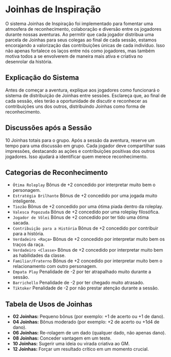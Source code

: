 # Joinhas de Inspiração
O sistema Joinhas de Inspiração foi implementado para fomentar uma atmosfera de reconhecimento, colaboração e diversão entre os jogadores durante nossas aventuras. Ao permitir que cada jogador distribua uma parcela de Joinhas para seus colegas ao final de cada sessão, estamos encorajando a valorização das contribuições únicas de cada indivíduo. Isso não apenas fortalece os laços entre nós como jogadores, mas também motiva todos a se envolverem de maneira mais ativa e criativa no desenrolar da história.

## Explicação do Sistema
Antes de começar a aventura, explique aos jogadores como funcionará o sistema de distribuição de Joinhas entre sessões. Esclareça que, ao final de cada sessão, eles terão a oportunidade de discutir e reconhecer as contribuições uns dos outros, distribuindo Joinhas como forma de reconhecimento.

## Discussões após a Sessão
10 Joinhas totais para o grupo.
Após a sessão da aventura, reserve um tempo para uma discussão em grupo. Cada jogador deve compartilhar suas impressões, destacando as ações e contribuições positivas dos outros jogadores. Isso ajudará a identificar quem merece reconhecimento.

## Categorias de Reconhecimento
- `Ótima Roleplay` Bônus de +2 concedido por interpretar muito bem o personagem.
- `Estratégia Brilhante` Bônus de +2 concedido por uma jogada muito inteligente.
- `Tiozão` Bônus de +2 concedido por uma ótima piada dentro da roleplay.
- `Valesca Popozuda` Bônus de +2 concedido por uma roleplay filosófica.
- `Jogador de Vôlei` Bônus de +2 concedido por ter tido uma ótima sacada.
- `Contribuição para a História` Bônus de +2 concedido por contribuir para a história.
- `Verdadeiro <Raça>` Bônus de +2 concedido por interpretar muito bem os traços da raça.
- `Verdadeiro <Classe>` Bônus de +2 concedido por interpretar muito bem as habilidades da classe.
- `Familiar/Fraterno` Bônus de +2 concedido por interpretar muito bem o relacionamento com outro personagem.
- `Empata Play` Penalidade de -2 por ter atrapalhado muito durante a sessão.
- `Barrichello` Penalidade de -2 por ter chegado muito atrasado.
- `Tiktoker` Penalidade de -2 por não prestar atenção durante a sessão.

## Tabela de Usos de Joinhas
- **02 Joinhas:** Pequeno bônus (por exemplo: +1 de acerto ou +1 de dano).
- **04 Joinhas:** Bônus moderado (por exemplo: +2 de acerto ou +1d4 de dano).
- **06 Joinhas:** Re-rolagem de um dado (qualquer dado, não apenas dano).
- **08 Joinhas:** Conceder vantagem em um teste.
- **10 Joinhas:** Sugerir uma ideia ou virada criativa ao GM.
- **12 Joinhas:** Forçar um resultado crítico em um momento crucial.
